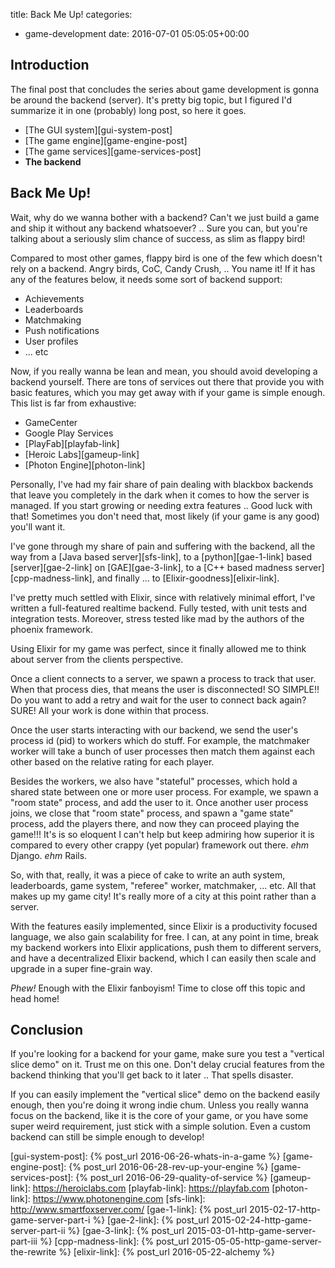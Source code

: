 title: Back Me Up!
categories:
- game-development
date: 2016-07-01 05:05:05+00:00

## Introduction

The final post that concludes the series about game development is gonna be around the backend (server). It's pretty big topic, but I figured I'd summarize it in one (probably) long post, so here it goes.

+ [The GUI system][gui-system-post]
+ [The game engine][game-engine-post]
+ [The game services][game-services-post]
+ __The backend__

## Back Me Up!

Wait, why do we wanna bother with a backend? Can't we just build a game and ship it without any backend whatsoever? .. Sure you can, but you're talking about a seriously slim chance of success, as slim as flappy bird!

Compared to most other games, flappy bird is one of the few which doesn't rely on a backend. Angry birds, CoC, Candy Crush, .. You name it! If it has any of the features below, it needs some sort of backend support:

+ Achievements
+ Leaderboards
+ Matchmaking
+ Push notifications
+ User profiles
+ ... etc

Now, if you really wanna be lean and mean, you should avoid developing a backend yourself. There are tons of services out there that provide you with basic features, which you may get away with if your game is simple enough. This list is far from exhaustive: 

+ GameCenter
+ Google Play Services
+ [PlayFab][playfab-link]
+ [Heroic Labs][gameup-link]
+ [Photon Engine][photon-link]

Personally, I've had my fair share of pain dealing with blackbox backends that leave you completely in the dark when it comes to how the server is managed. If you start growing or needing extra features .. Good luck with that! Sometimes you don't need that, most likely (if your game is any good) you'll want it.

I've gone through my share of pain and suffering with the backend, all the way from a [Java based server][sfs-link], to a [python][gae-1-link] based [server][gae-2-link] on [GAE][gae-3-link], to a [C++ based madness server][cpp-madness-link], and finally ... to [Elixir-goodness][elixir-link].

I've pretty much settled with Elixir, since with relatively minimal effort, I've written a full-featured realtime backend. Fully tested, with unit tests and integration tests. Moreover, stress tested like mad by the authors of the phoenix framework.

Using Elixir for my game was perfect, since it finally allowed me to think about server from the clients perspective. 

Once a client connects to a server, we spawn a process to track that user. When that process dies, that means the user is disconnected! SO SIMPLE!! Do you want to add a retry and wait for the user to connect back again? SURE! All your work is done within that process.

Once the user starts interacting with our backend, we send the user's process id (pid) to workers which do stuff. For example, the matchmaker worker will take a bunch of user processes then match them against each other based on the relative rating for each player.

Besides the workers, we also have "stateful" processes, which hold a shared state between one or more user process. For example, we spawn a "room state" process, and add the user to it. Once another user process joins, we close that "room state" process, and spawn a "game state" process, add the players there, and now they can proceed playing the game!!! It's is so eloquent I can't help but keep admiring how superior it is compared to every other crappy (yet popular) framework out there. *ehm* Django. *ehm* Rails.

So, with that, really, it was a piece of cake to write an auth system, leaderboards, game system, "referee" worker, matchmaker, ... etc. All that makes up my game city! It's really more of a city at this point rather than a server.

With the features easily implemented, since Elixir is a productivity focused language, we also gain scalability for free. I can, at any point in time, break my backend workers into Elixir applications, push them to different servers, and have a decentralized Elixir backend, which I can easily then scale and upgrade in a super fine-grain way.

*Phew!* Enough with the Elixir fanboyism! Time to close off this topic and head home!

## Conclusion

If you're looking for a backend for your game, make sure you test a "vertical slice demo" on it. Trust me on this one. Don't delay crucial features from the backend thinking that you'll get back to it later .. That spells disaster.

If you can easily implement the "vertical slice" demo on the backend easily enough, then you're doing it wrong indie chum. Unless you really wanna focus on the backend, like it is the core of your game, or you have some super weird requirement, just stick with a simple solution. Even a custom backend can still be simple enough to develop!

[gui-system-post]: {% post_url 2016-06-26-whats-in-a-game %}
[game-engine-post]: {% post_url 2016-06-28-rev-up-your-engine %}
[game-services-post]: {% post_url 2016-06-29-quality-of-service %}
[gameup-link]: https://heroiclabs.com
[playfab-link]: https://playfab.com
[photon-link]: https://www.photonengine.com
[sfs-link]: http://www.smartfoxserver.com/
[gae-1-link]: {% post_url 2015-02-17-http-game-server-part-i %}
[gae-2-link]: {% post_url 2015-02-24-http-game-server-part-ii %}
[gae-3-link]: {% post_url 2015-03-01-http-game-server-part-iii %}
[cpp-madness-link]: {% post_url 2015-05-05-http-game-server-the-rewrite %}
[elixir-link]: {% post_url 2016-05-22-alchemy %}
